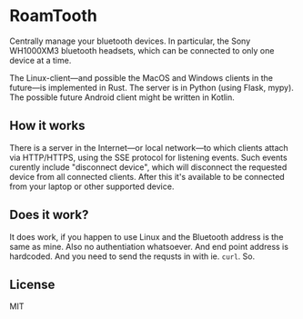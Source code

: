 # RoamTooth

Centrally manage your bluetooth devices. In particular, the Sony
WH1000XM3 bluetooth headsets, which can be connected to only one
device at a time.

The Linux-client—and possible the MacOS and Windows clients in the
future—is implemented in Rust. The server is in Python (using Flask,
mypy). The possible future Android client might be written in Kotlin.

## How it works

There is a server in the Internet—or local network—to which clients
attach via HTTP/HTTPS, using the SSE protocol for listening
events. Such events curently include "disconnect device", which will
disconnect the requested device from all connected clients. After this
it's available to be connected from your laptop or other supported
device.

## Does it work?

It does work, if you happen to use Linux and the Bluetooth address is
the same as mine. Also no authentiation whatsoever. And end point
address is hardcoded. And you need to send the requsts in with
ie. `curl`. So.

## License

MIT
